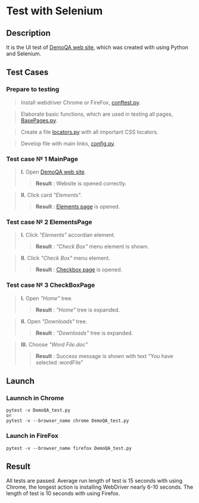 # Test with Selenium

## Description

It is the UI test of [DemoQA web site](https://demoqa.com/), which was created 
with using Python and Selenium.

## Test Cases

### Prepare to testing

> Install webdriver Chrome or FireFox, [conftest.py](https://github.com/NadyuhaS/Technical-Interview/blob/main/07.03.2023/conftest.py).

> Elaborate basic functions, which are used in testing all pages,
> [BasePages.py](https://github.com/NadyuhaS/Technical-Interview/blob/main/07.03.2023/BasePage.py).

> Create a file [locators.py](https://github.com/NadyuhaS/Technical-Interview/blob/main/07.03.2023/locators.py) with all important CSS locators. 

> Develop file with main links, [config.py]().

### Test case № 1 MainPage

> **I.** Open [DemoQA web site](https://demoqa.com/).
> > **Result** : Website is opened correctly.

> **II.** Click card *"Elements"*.
> > **Result** : [Elements page](https://demoqa.com/elements) is opened.

### Test case № 2 ElementsPage

> **I.** Click *"Elements"* accordian element.
> > **Result** : *"Check Box"* menu element is shown.

> **II.** Click *"Check Box"* menu element.
> > **Result** : [Checkbox page](https://demoqa.com/checkbox) is opened.

### Test case № 3 CheckBoxPage

> **I.** Open *"Home"* tree.
> > **Result** : *"Home"* tree is expanded.

> **II.** Open *"Downloads"* tree.
> > **Result** : *"Downloads"* tree is expanded.

> **III.** Choose *"Word File.doc"*
> > **Result** : Success message is shown with text "You have selected :wordFile"

## Launch

### Launnch in Chrome
```
pytest -v DemoQA_test.py
or
pytest -v --browser_name chrome DemoQA_test.py
```
### Launch in FireFox
```
pytest -v --browser_name firefox DemoQA_test.py
```

## Result

All tests are passed. Average run length of test is 15 seconds with using Chrome,
the longest action is installing WebDriver nearly 6-10 seconds.
The length of test is 10 seconds with using Firefox.

